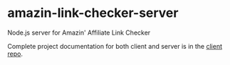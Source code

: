 # amazin-link-checker-server
Node.js server for Amazin' Affiliate Link Checker

Complete project documentation for both client and server is in the [client repo](https://github.com/manderly/amazin-link-checker).
